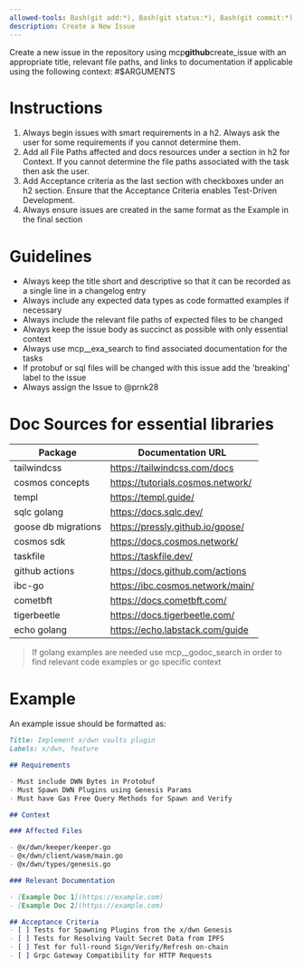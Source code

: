 ```yaml
---
allowed-tools: Bash(git add:*), Bash(git status:*), Bash(git commit:*), Bash(gh issue:*)
description: Create a New Issue
---
```


Create a new issue in the repository using mcp**github**create_issue with an appropriate title, relevant file paths, and links to documentation if applicable using the following context: #$ARGUMENTS

# Instructions

1. Always begin issues with smart requirements in a h2. Always ask the user for some requirements if you cannot determine them.
2. Add all File Paths affected and docs resources under a section in h2 for Context. If you cannot determine the file paths associated with the task then ask the user.
3. Add Acceptance criteria as the last section with checkboxes under an h2 section. Ensure that the Acceptance Criteria enables Test-Driven Development.
4. Always ensure issues are created in the same format as the Example in the final section

# Guidelines

- Always keep the title short and descriptive so that it can be recorded as a single line in a changelog entry
- Always include any expected data types as code formatted examples if necessary
- Always include the relevant file paths of expected files to be changed
- Always keep the issue body as succinct as possible with only essential context
- Always use mcp\_\_exa_search to find associated documentation for the tasks
- If protobuf or sql files will be changed with this issue add the 'breaking' label to the issue
- Always assign the Issue to @prnk28

# Doc Sources for essential libraries

| Package             | Documentation URL                 |
| ------------------- | --------------------------------- |
| tailwindcss         | <https://tailwindcss.com/docs>      |
| cosmos concepts     | <https://tutorials.cosmos.network/> |
| templ               | <https://templ.guide/>              |
| sqlc golang         | <https://docs.sqlc.dev/>            |
| goose db migrations | <https://pressly.github.io/goose/>  |
| cosmos sdk          | <https://docs.cosmos.network/>      |
| taskfile            | <https://taskfile.dev/>             |
| github actions      | <https://docs.github.com/actions>   |
| ibc-go              | <https://ibc.cosmos.network/main/>  |
| cometbft            | <https://docs.cometbft.com/>        |
| tigerbeetle         | <https://docs.tigerbeetle.com/>     |
| echo golang         | <https://echo.labstack.com/guide>   |

> If golang examples are needed use mcp\_\_godoc_search in order to find relevant code examples or go specific context

# Example

An example issue should be formatted as:

```md
Title: Implement x/dwn vaults plugin
Labels: x/dwn, feature

## Requirements

- Must include DWN Bytes in Protobuf
- Must Spawn DWN Plugins using Genesis Params
- Must have Gas Free Query Methods for Spawn and Verify

## Context

### Affected Files

- @x/dwn/keeper/keeper.go
- @x/dwn/client/wasm/main.go
- @x/dwn/types/genesis.go

### Relevant Documentation

- [Example Doc 1](https://example.com)
- [Example Doc 2](https://example.com)

## Acceptance Criteria
- [ ] Tests for Spawning Plugins from the x/dwn Genesis
- [ ] Tests for Resolving Vault Secret Data from IPFS
- [ ] Test for full-round Sign/Verify/Refresh on-chain
- [ ] Grpc Gateway Compatibility for HTTP Requests

```
